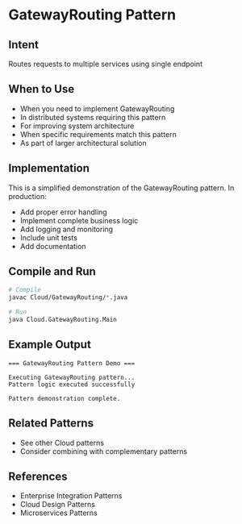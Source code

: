 # GatewayRouting Pattern

## Intent
Routes requests to multiple services using single endpoint

## When to Use
- When you need to implement GatewayRouting
- In distributed systems requiring this pattern
- For improving system architecture
- When specific requirements match this pattern
- As part of larger architectural solution

## Implementation
This is a simplified demonstration of the GatewayRouting pattern. In production:
- Add proper error handling
- Implement complete business logic
- Add logging and monitoring
- Include unit tests
- Add documentation

## Compile and Run
```bash
# Compile
javac Cloud/GatewayRouting/*.java

# Run
java Cloud.GatewayRouting.Main
```

## Example Output
```
=== GatewayRouting Pattern Demo ===

Executing GatewayRouting pattern...
Pattern logic executed successfully

Pattern demonstration complete.
```

## Related Patterns
- See other Cloud patterns
- Consider combining with complementary patterns

## References
- Enterprise Integration Patterns
- Cloud Design Patterns
- Microservices Patterns
